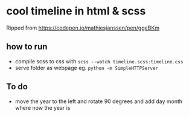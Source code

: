 # cool timeline in html & scss
Ripped from https://codepen.io/mathiesjanssen/pen/ggeBKm
## how to run
* compile scss to css with ``scss --watch timeline.scss:timeline.css``
* serve folder as webpage eg. ``python -m SimpleHTTPServer``
## To do
* move the year to the left and rotate 90 degrees and add day month where now the year is
